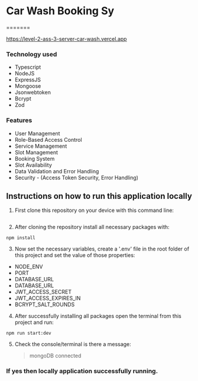 # Car Wash Booking Sy
=======

<!-- https://level-2-ass-3-server-car-wash.vercel.app -->

https://level-2-ass-3-server-car-wash.vercel.app


### Technology used

- Typescript
- NodeJS
- ExpressJS
- Mongoose
- Jsonwebtoken
- Bcrypt
- Zod


### Features

- User Management
- Role-Based Access Control
- Service Management
- Slot Management
- Booking System
- Slot Availability
- Data Validation and Error Handling
- Security - (Access Token Security, Error Handling)

## Instructions on how to run this application locally

1. First clone this repository on your device with this command line:

```

```

2. After cloning the repository install all necessary packages with:

```
npm install
```

3. Now set the necessary variables, create a '.env' file in the root folder of this project and set the value of those properties:

- NODE_ENV
- PORT
- DATABASE_URL
- DATABASE_URL
- JWT_ACCESS_SECRET
- JWT_ACCESS_EXPIRES_IN
- BCRYPT_SALT_ROUNDS

4. After successfully installing all packages open the terminal from this project and run:

```
npm run start:dev
```

5. Check the console/terminal is there a message:
   > mongoDB connected

### If yes then locally application successfully running.
